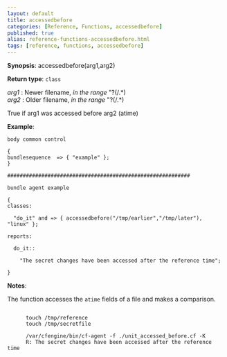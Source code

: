 ```yaml
---
layout: default
title: accessedbefore
categories: [Reference, Functions, accessedbefore]
published: true
alias: reference-functions-accessedbefore.html
tags: [reference, functions, accessedbefore]
---
```




**Synopsis**: accessedbefore(arg1,arg2) 

**Return type**: `class`


  
 *arg1* : Newer filename, *in the range* "?(/.\*)   
 *arg2* : Older filename, *in the range* "?(/.\*)   

True if arg1 was accessed before arg2 (atime)

**Example**:  
   

```cf3
body common control

{
bundlesequence  => { "example" };
}

###########################################################

bundle agent example

{     
classes:

  "do_it" and => { accessedbefore("/tmp/earlier","/tmp/later"), "linux" }; 

reports:

  do_it::

    "The secret changes have been accessed after the reference time";

}
```

**Notes**:  
   

The function accesses the `atime` fields of a file and makes a
comparison.

```cf3
     
      touch /tmp/reference
      touch /tmp/secretfile
     
      /var/cfengine/bin/cf-agent -f ./unit_accessed_before.cf -K
      R: The secret changes have been accessed after the reference time
     
```
